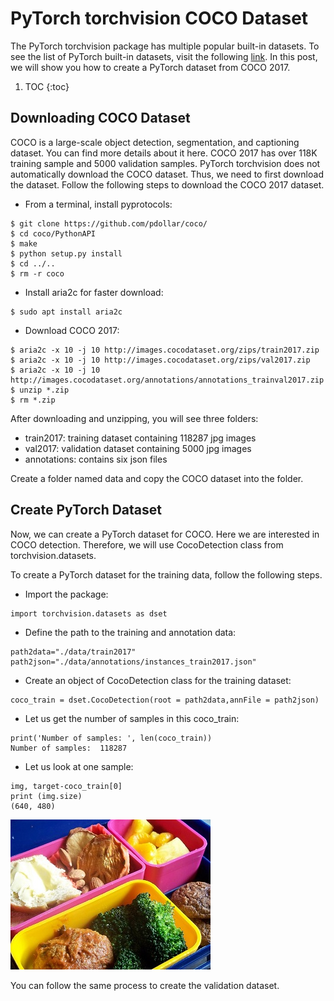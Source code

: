 # PyTorch torchvision COCO Dataset

The PyTorch torchvision package has multiple popular built-in datasets. To see the list of PyTorch built-in datasets, visit the following [link](https://pytorch.org/docs/stable/torchvision/index.html). In this post, we will show you how to create a PyTorch dataset from COCO 2017.


1. TOC
{:toc}

## Downloading COCO Dataset
COCO is a large-scale object detection, segmentation, and captioning dataset. You can find more details about it here. COCO 2017 has over 118K training sample and 5000 validation samples. PyTorch torchvision does not automatically download the COCO dataset. Thus, we need to first download the dataset. Follow the following steps to download the COCO 2017 dataset.

- From a terminal, install pyprotocols:
```
$ git clone https://github.com/pdollar/coco/
$ cd coco/PythonAPI
$ make
$ python setup.py install
$ cd ../..
$ rm -r coco
```

- Install aria2c for faster download:
```
$ sudo apt install aria2c
```

- Download COCO 2017:
```
$ aria2c -x 10 -j 10 http://images.cocodataset.org/zips/train2017.zip
$ aria2c -x 10 -j 10 http://images.cocodataset.org/zips/val2017.zip
$ aria2c -x 10 -j 10 http://images.cocodataset.org/annotations/annotations_trainval2017.zip
$ unzip *.zip
$ rm *.zip
```

After downloading and unzipping, you will see three folders:
- train2017: training dataset containing 118287 jpg images
- val2017: validation dataset containing 5000 jpg images
- annotations: contains six json files

Create a folder named data and copy the COCO dataset into the folder.

## Create PyTorch Dataset
Now, we can create a PyTorch dataset for COCO. Here we are interested in COCO detection. Therefore, we will use CocoDetection class from torchvision.datasets.


To create a PyTorch dataset for the training data, follow the following steps.
- Import the package:

```
import torchvision.datasets as dset
```

- Define the path to the training and annotation data:
```
path2data="./data/train2017"
path2json="./data/annotations/instances_train2017.json"﻿﻿﻿
```

- Create an object of CocoDetection class for the training dataset:

```
coco_train = dset.CocoDetection(root = path2data,annFile = path2json)
```

- Let us get the number of samples in this coco_train:

```
print('Number of samples: ', len(coco_train))
Number of samples:  118287
```

- Let us look at one sample:
```
img, target-coco_train[0]
print (img.size)
(640, 480)
```

![sample image](/images/cocosample.jpg)

You can follow the same process to create the validation dataset.





